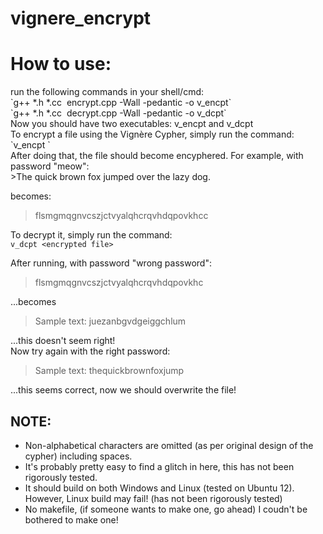 # vignere_encrypt

<h1>How to use:</h1>
<p1>run the following commands in your shell/cmd:<br>
`g++ *.h *.cc  encrypt.cpp -Wall -pedantic -o v_encpt`<br>
`g++ *.h *.cc  decrypt.cpp -Wall -pedantic -o v_dcpt`<br>
Now you should have two executables: v_encpt and v_dcpt<br>
To encrypt a file using the Vignère Cypher, simply run the command:<br>
`v_encpt <input_file>`<br>
After doing that, the file should become encyphered. For example, with password "meow":<br>
>The quick brown fox jumped over the lazy dog. 

becomes:
>flsmgmqgnvcszjctvyalqhcrqvhdqpovkhcc

To decrypt it, simply run the command:<br>
`v_dcpt <encrypted file>`

After running, with password "wrong password":
>flsmgmqgnvcszjctvyalqhcrqvhdqpovkhc

...becomes
>Sample text: juezanbgvdgeiggchlum

...this doesn't seem right! <br>
Now try again with the right password:
>Sample text: thequickbrownfoxjump

...this seems correct, now we should overwrite the file!</p>

<h2>NOTE:</h2>

* Non-alphabetical characters are omitted (as per original design of the cypher) including spaces. 
* It's probably pretty easy to find a glitch in here, this has not been rigorously tested. 
* It should build on both Windows and Linux (tested on Ubuntu 12). However, Linux build may fail! (has not been rigorously tested)
* No makefile, (if someone wants to make one, go ahead) I coudn't be bothered to make one!
